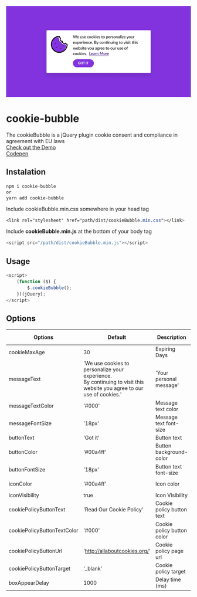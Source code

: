 <img src="https://github.com/joaopereirawd/cookieBubble/blob/master/img/cookieBubble.gif">


# cookie-bubble 
The cookieBubble is a jQuery plugin cookie consent and compliance in agreement with EU laws</br>
<a href="https://joaopereirawd.github.io/cookieBubble/" target="blank">Check out the Demo</a></br>
<a href="https://codepen.io/joaopereirawd/pen/pKpYpE" target="blank">Codepen</a>


## Instalation
```
npm i cookie-bubble
or
yarn add cookie-bubble
```
Include cookieBubble.min.css somewhere in your head tag 
```css
<link rel="stylesheet" href="path/dist/cookieBubble.min.css"></link>
```

Include **cookieBubble.min.js** at the bottom of your body tag
```js
<script src="/path/dist/cookieBubble.min.js"></script>
```

## Usage
```js
<script>
    (function ($) {
        $.cookieBubble();
    })(jQuery);
</script>
```


## Options 
Options | Default |Description | Available Options
--- | --- | --- | --- 
cookieMaxAge                | 30                              | Expiring Days| (Number)
messageText                 | 'We use cookies to personalize your experience. </br> By continuing to visit this website you agree to our use of cookies.'     | 'Your personal message'   | (String)
messageTextColor            | '#000'                          | Message text color| hex, rgb, rgba
messageFontSize             | '18px'                          | Message text font-size      | px, em, rem
buttonText                  | 'Got it'                        | Button text                 | (String)
buttonColor                 | '#00a4ff'                       | Button background-color     | hex, rgb, rgba 
buttonFontSize              | '18px'                          | Button text font-size       | px, em, rem 
iconColor                   | '#00a4ff'                       | Icon color                  | hex, rgb, rgba
iconVisibility              | true                            | Icon Visibility             | (Bool)
cookiePolicyButtonText      | 'Read Our Cookie Policy'        | Cookie policy button text   | (String)
cookiePolicyButtonTextColor | '#000'                          | Cookie policy button color  | hex, rgb, rgba
cookiePolicyButtonUrl       | 'http://allaboutcookies.org/'   | Cookie policy page url      | url
cookiePolicyButtonTarget    | '_blank'                        | Cookie policy target        | _self
boxAppearDelay              | 1000                            | Delay time (ms)             | (Number)
    

 
 

